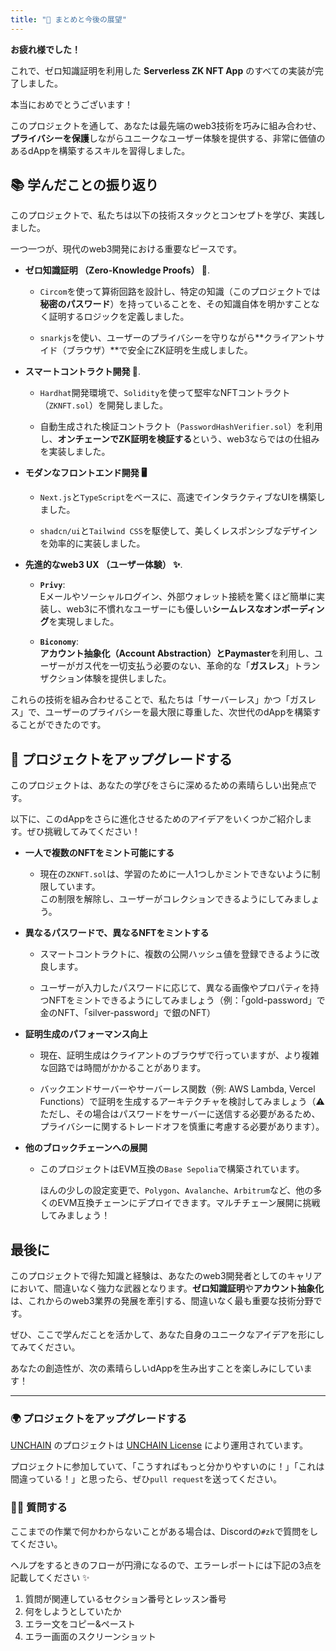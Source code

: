 ```yaml
---
title: "🎉 まとめと今後の展望"
---
```


**お疲れ様でした！** 

これで、ゼロ知識証明を利用した **Serverless ZK NFT App** のすべての実装が完了しました。

本当におめでとうございます！

このプロジェクトを通して、あなたは最先端のweb3技術を巧みに組み合わせ、**プライバシーを保護**しながらユニークなユーザー体験を提供する、非常に価値のあるdAppを構築するスキルを習得しました。

## 📚 学んだことの振り返り

このプロジェクトで、私たちは以下の技術スタックとコンセプトを学び、実践しました。

一つ一つが、現代のweb3開発における重要なピースです。

-   **ゼロ知識証明 （Zero-Knowledge Proofs） 🧠**. 
    -   `Circom`を使って算術回路を設計し、特定の知識（このプロジェクトでは**秘密のパスワード**）を持っていることを、その知識自体を明かすことなく証明するロジックを定義しました。

    -   `snarkjs`を使い、ユーザーのプライバシーを守りながら**クライアントサイド（ブラウザ）**で安全にZK証明を生成しました。

-   **スマートコントラクト開発 🔗**. 
    -   `Hardhat`開発環境で、`Solidity`を使って堅牢なNFTコントラクト（`ZKNFT.sol`）を開発しました。

    -   自動生成された検証コントラクト（`PasswordHashVerifier.sol`）を利用し、**オンチェーンでZK証明を検証する**という、web3ならではの仕組みを実装しました。

-   **モダンなフロントエンド開発 🖥️**
    -   `Next.js`と`TypeScript`をベースに、高速でインタラクティブなUIを構築しました。

    -   `shadcn/ui`と`Tailwind CSS`を駆使して、美しくレスポンシブなデザインを効率的に実装しました。

-   **先進的なweb3 UX （ユーザー体験） ✨**. 
    -   **`Privy`**:   
        Eメールやソーシャルログイン、外部ウォレット接続を驚くほど簡単に実装し、web3に不慣れなユーザーにも優しい**シームレスなオンボーディング**を実現しました。

    -   **`Biconomy`**:   
        **アカウント抽象化（Account Abstraction）**と**Paymaster**を利用し、ユーザーがガス代を一切支払う必要のない、革命的な「**ガスレス**」トランザクション体験を提供しました。

これらの技術を組み合わせることで、私たちは「サーバーレス」かつ「ガスレス」で、ユーザーのプライバシーを最大限に尊重した、次世代のdAppを構築することができたのです。

## 🚀 プロジェクトをアップグレードする

このプロジェクトは、あなたの学びをさらに深めるための素晴らしい出発点です。

以下に、このdAppをさらに進化させるためのアイデアをいくつかご紹介します。ぜひ挑戦してみてください！

-   **一人で複数のNFTをミント可能にする**
    -   現在の`ZKNFT.sol`は、学習のために一人1つしかミントできないように制限しています。  
        この制限を解除し、ユーザーがコレクションできるようにしてみましょう。

-   **異なるパスワードで、異なるNFTをミントする**

    -   スマートコントラクトに、複数の公開ハッシュ値を登録できるように改良します。

    -   ユーザーが入力したパスワードに応じて、異なる画像やプロパティを持つNFTをミントできるようにしてみましょう（例：「gold-password」で金のNFT、「silver-password」で銀のNFT）

-   **証明生成のパフォーマンス向上**

    -   現在、証明生成はクライアントのブラウザで行っていますが、より複雑な回路では時間がかかることがあります。

    -   バックエンドサーバーやサーバーレス関数（例: AWS Lambda, Vercel Functions）で証明を生成するアーキテクチャを検討してみましょう（⚠️ ただし、その場合はパスワードをサーバーに送信する必要があるため、プライバシーに関するトレードオフを慎重に考慮する必要があります）。

-   **他のブロックチェーンへの展開**

    -   このプロジェクトはEVM互換の`Base Sepolia`で構築されています。  

        ほんの少しの設定変更で、`Polygon`、`Avalanche`、`Arbitrum`など、他の多くのEVM互換チェーンにデプロイできます。マルチチェーン展開に挑戦してみましょう！

## 最後に

このプロジェクトで得た知識と経験は、あなたのweb3開発者としてのキャリアにおいて、間違いなく強力な武器となります。**ゼロ知識証明**や**アカウント抽象化**は、これからのweb3業界の発展を牽引する、間違いなく最も重要な技術分野です。

ぜひ、ここで学んだことを活かして、あなた自身のユニークなアイデアを形にしてみてください。

あなたの創造性が、次の素晴らしいdAppを生み出すことを楽しみにしています！

---
### 🌍 プロジェクトをアップグレードする

[UNCHAIN](https://unchain.tech/) のプロジェクトは [UNCHAIN License](https://github.com/unchain-tech/UNCHAIN-projects/blob/main/LICENSE) により運用されています。

プロジェクトに参加していて、「こうすればもっと分かりやすいのに！」「これは間違っている！」と思ったら、ぜひ`pull request`を送ってください。

### 🙋‍♂️ 質問する

ここまでの作業で何かわからないことがある場合は、Discordの`#zk`で質問をしてください。

ヘルプをするときのフローが円滑になるので、エラーレポートには下記の3点を記載してください ✨

1. 質問が関連しているセクション番号とレッスン番号
2. 何をしようとしていたか
3. エラー文をコピー&ペースト
4. エラー画面のスクリーンショット
